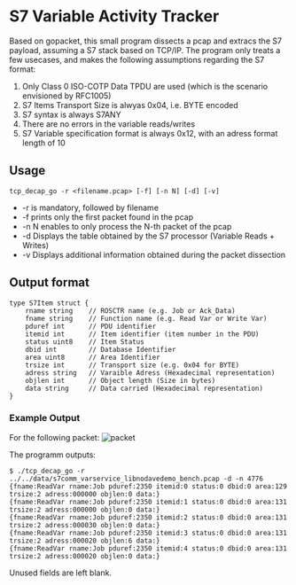 # S7 Variable Activity Tracker
Based on gopacket, this small program dissects a pcap and extracs the S7 payload, assuming a S7 stack based on TCP/IP.
The program only treats a few usecases, and makes the following assumptions regarding the S7 format:

1. Only Class 0 ISO-COTP Data TPDU are used (which is the scenario envisioned by RFC1005)
2. S7 Items Transport Size is alwyas 0x04, i.e. BYTE encoded
3. S7 syntax is always S7ANY
4. There are no errors in the variable reads/writes
5. S7 Variable specification format is always 0x12, with an adress format length of 10

## Usage
```(bash)
tcp_decap_go -r <filename.pcap> [-f] [-n N] [-d] [-v]
```
- -r is mandatory, followed by filename
- -f prints only the first packet found in the pcap
- -n N enables to only process the N-th packet of the pcap
- -d Displays the table obtained by the S7 processor (Variable Reads + Writes)
- -v Displays additional information obtained during the packet dissection

## Output format

```(go)
type S7Item struct {
    rname string    // ROSCTR name (e.g. Job or Ack_Data)
    fname string    // Function name (e.g. Read Var or Write Var)
    pduref int      // PDU identifier 
    itemid int      // Item identifier (item number in the PDU)
    status uint8    // Item Status 
    dbid int        // Database Identifier
    area uint8      // Area Identifier
    trsize int      // Transport size (e.g. 0x04 for BYTE)
    adress string   // Varaible Adress (Hexadecimal representation)
    objlen int      // Object length (Size in bytes)
    data string     // Data carried (Hexadecimal representation)
}
```

### Example Output
For the following packet:
![packet](http://couble.eu/assets/packet.png)

The programm outputs:
```
$ ./tcp_decap_go -r ../../data/s7comm_varservice_libnodavedemo_bench.pcap -d -n 4776
{fname:ReadVar rname:Job pduref:2350 itemid:0 status:0 dbid:0 area:129 trsize:2 adress:000000 objlen:0 data:}
{fname:ReadVar rname:Job pduref:2350 itemid:1 status:0 dbid:0 area:131 trsize:2 adress:000000 objlen:0 data:}
{fname:ReadVar rname:Job pduref:2350 itemid:2 status:0 dbid:0 area:131 trsize:2 adress:000030 objlen:0 data:}
{fname:ReadVar rname:Job pduref:2350 itemid:3 status:0 dbid:0 area:131 trsize:2 adress:000020 objlen:6 data:}
{fname:ReadVar rname:Job pduref:2350 itemid:4 status:0 dbid:0 area:131 trsize:2 adress:000020 objlen:0 data:}
```
Unused fields are left blank.
